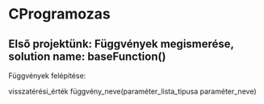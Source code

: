 # CProgramozas

## Első projektünk: Függvények megismerése, solution name: baseFunction()

Függvények felépítése:

visszatérési_érték függvény_neve(paraméter_lista_tipusa paraméter_neve)
